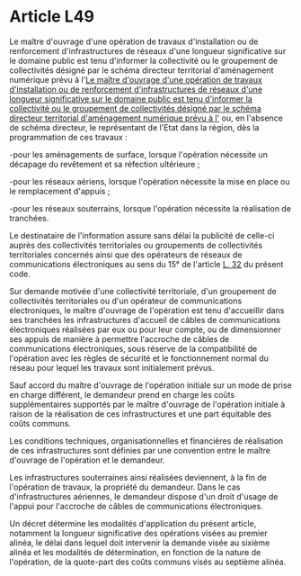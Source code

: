 # Article L49

Le maître d'ouvrage d'une opération de travaux d'installation ou de renforcement d'infrastructures de réseaux d'une longueur significative sur le domaine public est tenu d'informer la collectivité ou le groupement de collectivités désigné par le schéma directeur territorial d'aménagement numérique prévu à l'[Le maître d'ouvrage d'une opération de travaux d'installation ou de renforcement d'infrastructures de réseaux d'une longueur significative sur le domaine public est tenu d'informer la collectivité ou le groupement de collectivités désigné par le schéma directeur territorial d'aménagement numérique prévu à l'][1] ou, en l'absence de schéma directeur, le représentant de l'Etat dans la région, dès la programmation de ces travaux :

-pour les aménagements de surface, lorsque l'opération nécessite un décapage du revêtement et sa réfection ultérieure ;

-pour les réseaux aériens, lorsque l'opération nécessite la mise en place ou le remplacement d'appuis ;

-pour les réseaux souterrains, lorsque l'opération nécessite la réalisation de tranchées. 

Le destinataire de l'information assure sans délai la publicité de celle-ci auprès des collectivités territoriales ou groupements de collectivités territoriales concernés ainsi que des opérateurs de réseaux de communications électroniques au sens du 15° de l'article [L. 32][2] du présent code. 

Sur demande motivée d'une collectivité territoriale, d'un groupement de collectivités territoriales ou d'un opérateur de communications électroniques, le maître d'ouvrage de l'opération est tenu d'accueillir dans ses tranchées les infrastructures d'accueil de câbles de communications électroniques réalisées par eux ou pour leur compte, ou de dimensionner ses appuis de manière à permettre l'accroche de câbles de communications électroniques, sous réserve de la compatibilité de l'opération avec les règles de sécurité et le fonctionnement normal du réseau pour lequel les travaux sont initialement prévus. 

Sauf accord du maître d'ouvrage de l'opération initiale sur un mode de prise en charge différent, le demandeur prend en charge les coûts supplémentaires supportés par le maître d'ouvrage de l'opération initiale à raison de la réalisation de ces infrastructures et une part équitable des coûts communs. 

Les conditions techniques, organisationnelles et financières de réalisation de ces infrastructures sont définies par une convention entre le maître d'ouvrage de l'opération et le demandeur. 

Les infrastructures souterraines ainsi réalisées deviennent, à la fin de l'opération de travaux, la propriété du demandeur. Dans le cas d'infrastructures aériennes, le demandeur dispose d'un droit d'usage de l'appui pour l'accroche de câbles de communications électroniques. 

Un décret détermine les modalités d'application du présent article, notamment la longueur significative des opérations visées au premier alinéa, le délai dans lequel doit intervenir la demande visée au sixième alinéa et les modalités de détermination, en fonction de la nature de l'opération, de la quote-part des coûts communs visés au septième alinéa.

 [1]: /affichCodeArticle.do?cidTexte=LEGITEXT000006070633&idArticle=LEGIARTI000021492886&dateTexte=&categorieLien=cid
 [2]: /affichCodeArticle.do?cidTexte=LEGITEXT000006070987&idArticle=LEGIARTI000006465394&dateTexte=&categorieLien=cid